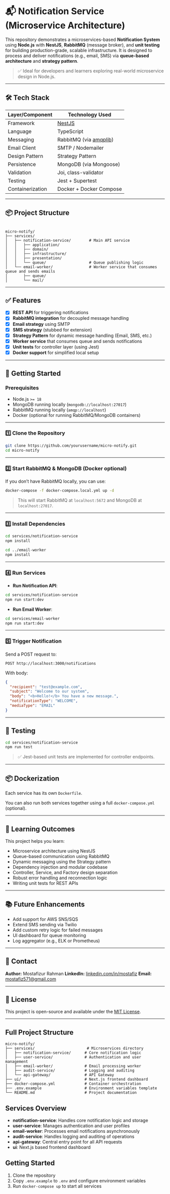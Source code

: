 # 📬 Notification Service (Microservice Architecture)

This repository demonstrates a microservices-based **Notification System** using **Node.js** with **NestJS**, **RabbitMQ** (message broker), and **unit testing** for building production-grade, scalable infrastructure. It is designed to process and deliver notifications (e.g., email, SMS) via **queue-based architecture** and **strategy pattern**.

> ✅ Ideal for developers and learners exploring real-world microservice design in Node.js.

---

## 🛠 Tech Stack

| Layer/Component      | Technology Used                          |
|----------------------|-------------------------------------------|
| Framework            | [NestJS](https://nestjs.com/)             |
| Language             | TypeScript                                |
| Messaging            | RabbitMQ (via [amqplib](https://www.npmjs.com/package/amqplib)) |
| Email Client         | SMTP / Nodemailer                         |
| Design Pattern       | Strategy Pattern                          |
| Persistence          | MongoDB (via Mongoose)                    |
| Validation           | Joi, class-validator                      |
| Testing              | Jest + Supertest                          |
| Containerization     | Docker + Docker Compose                   |

---

## 📦 Project Structure

```

micro-notify/
├── services/
│   ├── notification-service/        # Main API service
│   │   ├── application/
│   │   ├── domain/
│   │   ├── infrastructure/
│   │   ├── presentation/
│   │   └── queue/                   # Queue publishing logic
│   └── email-worker/                # Worker service that consumes queue and sends emails
│       ├── queue/
│       └── mail/

````

---

## ✅ Features

- [x] **REST API** for triggering notifications
- [x] **RabbitMQ integration** for decoupled message handling
- [x] **Email strategy** using SMTP
- [x] **SMS strategy** (stubbed for extension)
- [x] **Strategy Pattern** for dynamic message handling (Email, SMS, etc.)
- [x] **Worker service** that consumes queue and sends notifications
- [x] **Unit tests** for controller layer (using Jest)
- [x] **Docker support** for simplified local setup

---

## 🚀 Getting Started

### Prerequisites

- Node.js `>= 18`
- MongoDB running locally (`mongodb://localhost:27017`)
- RabbitMQ running locally (`amqp://localhost`)
- Docker (optional for running RabbitMQ/MongoDB containers)

---

### 1️⃣ Clone the Repository

```bash
git clone https://github.com/yourusername/micro-notify.git
cd micro-notify
````

---

### 2️⃣ Start RabbitMQ & MongoDB (Docker optional)

If you don’t have RabbitMQ locally, you can use:

```bash
docker-compose -f docker-compose.local.yml up -d
```

> This will start RabbitMQ at `localhost:5672` and MongoDB at `localhost:27017`.

---

### 3️⃣ Install Dependencies

```bash
cd services/notification-service
npm install

cd ../email-worker
npm install
```

---

### 4️⃣ Run Services

* **Run Notification API**:

```bash
cd services/notification-service
npm run start:dev
```

* **Run Email Worker**:

```bash
cd services/email-worker
npm run start:dev
```

---

### 5️⃣ Trigger Notification

Send a POST request to:

```http
POST http://localhost:3000/notifications
```

With body:

```json
{
  "recipient": "test@example.com",
  "subject": "Welcome to our system",
  "body": "<b>Hello!</b> You have a new message.",
  "notificationType": "WELCOME",
  "mediaType": "EMAIL"
}
```

---

## 🧪 Testing

```bash
cd services/notification-service
npm run test
```

> ✅ Jest-based unit tests are implemented for controller endpoints.

---

## 📦 Dockerization

Each service has its own `Dockerfile`.

You can also run both services together using a full `docker-compose.yml` (optional).

---

## 🧠 Learning Outcomes

This project helps you learn:

* Microservice architecture using NestJS
* Queue-based communication using RabbitMQ
* Dynamic messaging using the Strategy pattern
* Dependency injection and modular codebase
* Controller, Service, and Factory design separation
* Robust error handling and reconnection logic
* Writing unit tests for REST APIs

---

## 📚 Future Enhancements

* Add support for AWS SNS/SQS
* Extend SMS sending via Twilio
* Add custom retry logic for failed messages
* UI dashboard for queue monitoring
* Log aggregator (e.g., ELK or Prometheus)

---

## 📧 Contact

**Author:** Mostafizur Rahman
**LinkedIn:** [linkedin.com/in/mostafiz](https://linkedin.com/in/mostafiz)
**Email:** [mostafiz571@gmail.com](mailto:mostafiz571@gmail.com)

---

## 📜 License

This project is open-source and available under the [MIT License](LICENSE).

----------------------------------------------------------------------------


## Full Project Structure

```
micro-notify/
├── services/                       # Microservices directory
│   ├── notification-service/      # Core notification logic
│   ├── user-service/              # Authentication and user management
│   ├── email-worker/              # Email processing worker
│   ├── audit-service/             # Logging and auditing
│   └── api-gateway/               # API Gateway
├── ui/                            # Next.js frontend dashboard
├── docker-compose.yml             # Container orchestration
├── .env.example                   # Environment variables template
└── README.md                      # Project documentation
```

## Services Overview

- **notification-service**: Handles core notification logic and storage
- **user-service**: Manages authentication and user profiles
- **email-worker**: Processes email notifications asynchronously
- **audit-service**: Handles logging and auditing of operations
- **api-gateway**: Central entry point for all API requests
- **ui**: Next.js based frontend dashboard

## Getting Started

1. Clone the repository
2. Copy `.env.example` to `.env` and configure environment variables
3. Run `docker-compose up` to start all services
